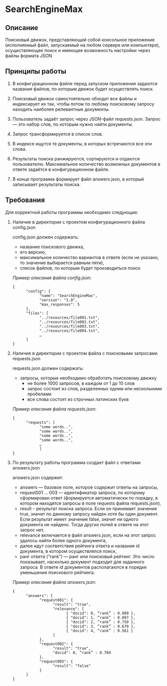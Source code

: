 # **SearchEngineMax**

## **Описание**

Поисковый движок, представляющий собой консольное приложение
(исполняемый файл, запускаемый на любом сервере или компьютере),
осуществляющее поиск и имеющее возможность настройки через файлы формата
JSON

## **Принципы работы**

1. В конфигурационном файле перед запуском приложения задаются названия
   файлов, по которым движок будет осуществлять поиск.

2. Поисковый движок самостоятельно обходит все файлы и
   индексирует их так, чтобы потом по любому поисковому запросу находить наиболее
   релевантные документы.

3. Пользователь задаёт запрос через JSON-файл requests.json. Запрос — это
   набор слов, по которым нужно найти документы.

4. Запрос трансформируется в список слов.

5. В индексе ищутся те документы, в которых встречаются все эти слова.

6. Результаты поиска ранжируются, сортируются и отдаются пользователю.
   Максимальное количество возможных документов в ответе задаётся в
   конфигурационном файле.

7. В конце программа формирует файл answers.json, в который записывает
   результаты поиска.

## **Требования**

Для корректной работы программы необходимо следующие:

1. Наличие в директории с проектом конфигурационного файла config.json

   config.json должен содержать:
    - название поискового движка,
    - его версию,
    - максимальное количество вариантов в ответе (если не указано, то значение
      выбирается равным пяти),
    - список файлов, по которым будет производиться поиск

   *Пример описания файла config.json:*
      ```
      {
            "config": {
                  "name": "SearchEngineMax",
                  "version": "1.0",
                  "max_responses": 5
            },
            "files": [
                  "../resources/file001.txt",
                  "../resources/file002.txt",
                  "../resources/file003.txt",
                  "../resources/file004.txt",
                  …
            ]
      }
      ```

2. Наличие в директории с проектом файла с поисковыми запросами requests.json

   requests.json должен содержать:
    - запросы, которые необходимо обработать поисковому движку
        - не более 1000 запросов, в каждом от 1 до 10 слов
        - запрос состоит из слов, разделенных одним или несколькими пробелами
        - все слова состоят из строчных латинских букв

   *Пример описания файла requests.json:*
      ```
      {
            "requests": [
                  "some words..",
                  "some words..",
                  "some words..",
                  "some words..",
                  …
                  ]
      }
      ```

3. По результату работы программа создает файл с ответами answers.json

   answers.json содержит:
    - answers — базовое поле, которое содержит ответы на запросы,
    - request001 … 003 — идентификатор запроса, по которому сформирован ответ (формируется автоматически по порядку, в котором
      находятся запросы в поле requests файла requests.json),
    - result – результат поиска запроса. Если он принимает значение true, значит по
      данному запросу найден хотя бы один документ. Если результат имеет значение
      false, значит ни одного документа не найдено. Тогда других полей в ответе на
      этот запрос нет,
    - relevance включается в файл answers.json, если на этот запрос удалось найти
      более одного документа,
    - далее идут соответствия рейтинга ответа и названия id документа, в котором
      осуществлялся поиск,
    - ранг ответа (“rank”) — ранг или поисковый рейтинг. Это число показывает,
      насколько документ подходит для заданного запроса. В ответе id документов
      располагаются в порядке уменьшения поискового рейтинга.

   *Пример описания файла answers.json:*
      ```
      {
            "answers": {
                  "request001": {
                        "result": "true",
                        "relevance": [
                              { "docid": 0, “rank” : 0.989 },
                              { "docid": 1, “rank” : 0.897 },
                              { "docid": 2, “rank” : 0.750 },
                              { "docid": 3, “rank” : 0.670 },
                              { "docid": 4, “rank” : 0.561 }
                        ]
                  },
                  "request002": {
                        "result": "true",
                        "docid": 0, “rank” : 0.769
                  },
                  "request003": {
                        "result": "false"
                  }
            }
      }
      ```
